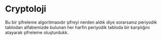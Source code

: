# Cryptoloji
Bu bir şifreleme algoritmasıdır
şifreyi nerden aldık diye sorarsanız periyodik tablodan alfabemizde bulunan her harfin periyodik tabloda bir karşılığını atayarak şifreleme oluşturdukk.
